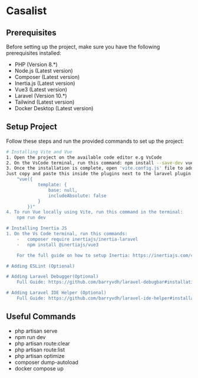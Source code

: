 # Casalist

## Prerequisites

Before setting up the project, make sure you have the following prerequisites installed:

-   PHP (Version 8.*)
-   Node.js (Latest version)
-   Composer (Latest version)
-   Inertia.js (Latest version)
-   Vue3 (Latest version)
-   Laravel (Version 10.*)
-   Tailwind (Latest version)
-   Docker Desktop (Latest version)

## Setup Project

Follow these steps and run the provided commands to set up the project:
```bash
# Installing Vite and Vue
1. Open the project on the available code editor e.g VsCode
2. On the VsCode terminal, run this command: npm install --save-dev vue @vitejs/plugin-vue
3. Once the installation is complete, open 'vite.config.js' file to add vue to the plugins.
Just copy and paste this inside the plugins next to the laravel plugin if it's not exist:
    "vue({
            template: {
                base: null,
                includeAbsolute: false
            }
        })"
4. To run Vue locally using Vite, run this command in the terminal:
    npm run dev

# Installing Inertia JS
1. On the Vs Code terminal, run this commands:
    -   composer require inertiajs/inertia-laravel
    -   npm install @inertiajs/vue3

    For the full guide on how to setup Inertia: https://inertiajs.com/client-side-setup

# Adding ESLint (Optional)

# Adding Laravel Debugger(Optional)
    Full Guide: https://github.com/barryvdh/laravel-debugbar#installation

# Adding Laravel IDE Helper (Optional)
    Full Guide: https://github.com/barryvdh/laravel-ide-helper#installation
```

## Useful Commands
-   php artisan serve
-   npm run dev
-   php artisan route:clear
-   php artisan route:list
-   php artisan optimize
-   composer dump-autoload
-   docker compose up

